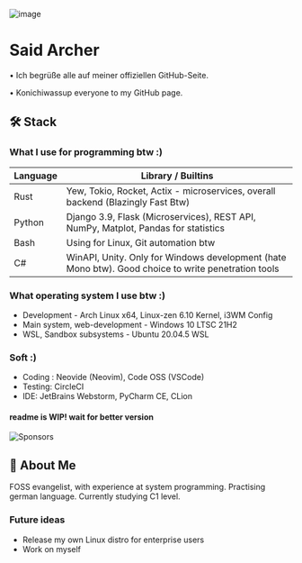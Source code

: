
![image](https://user-images.githubusercontent.com/97128346/205459960-700230ff-6099-4bee-93f7-c25b31506cb1.png)

# Said Archer


• Ich begrüße alle auf meiner offiziellen GitHub-Seite.

• Konichiwassup everyone to my GitHub page.



## 🛠 Stack

### What I use for programming btw :)

| Language             | Library / Builtins                                                                |
| ----------------- | ------------------------------------------------------------------ |
| Rust | Yew, Tokio, Rocket, Actix - microservices, overall backend (Blazingly Fast Btw)| 
| Python |  Django 3.9, Flask (Microservices), REST API, NumPy, Matplot, Pandas for statistics |
| Bash| Using for Linux, Git automation btw |
| C# | WinAPI, Unity. Only for Windows development (hate Mono btw). Good choice to write penetration tools |


### What operating system I use btw :)
- Development - Arch Linux x64, Linux-zen 6.10 Kernel, i3WM Config
- Main system, web-development - Windows 10 LTSC 21H2
- WSL, Sandbox subsystems - Ubuntu 20.04.5 WSL

### Soft :)
- Coding : Neovide (Neovim), Code OSS (VSCode)
- Testing: CircleCI
- IDE: JetBrains Webstorm, PyCharm CE, CLion


#### readme is WIP! wait for better version





![Sponsors](https://img.shields.io/github/sponsors/saidofficial?style=plastic)


## 🚀 About Me
FOSS evangelist, with experience at system programming. Practising german language. Currently studying C1 level.


### Future ideas

- Release my own Linux distro for enterprise users
- Work on myself

